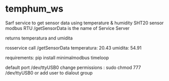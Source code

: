 # temphum_ws
Sarf service to get sensor data using temperature &amp; humidity SHT20 sensor modbus RTU
/getSensorData is the name of Service Server

returns temperatura and umidita

rosservice call /getSensorData
temperatura: 20.43
umidita: 54.91


requirements: pip install minimalmodbus timeloop

default port /dev/ttyUSB0
change permissions : sudo chmod 777 /dev/ttyUSB0 or add user to dialout group

